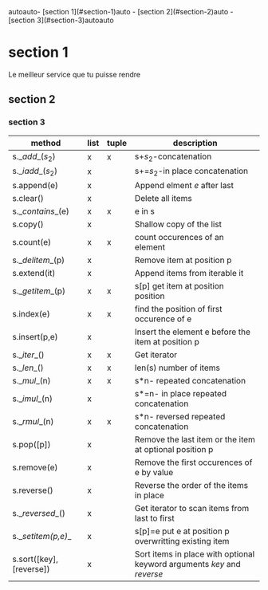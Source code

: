 
<!-- TOC -->autoauto- [section 1](#section-1)auto    - [section 2](#section-2)auto        - [section 3](#section-3)autoauto<!-- /TOC -->
<!-- @import "[TOC]" {cmd="toc" depthFrom=1 depthTo=6 orderedList=false} -->
# section 1

Le meilleur service que tu puisse rendre

## section 2

### section 3


| method | list| tuple| description |
|---|---|---|---|
| s.\__add__($s_2$) |  x |   x | s+$s_2$-concatenation |
| s.\__iadd__($s_2$) |  x |    | s+=$s_2$-in place concatenation |
| s.append(e) |  x |    | Append elment _e_ after last |
| s.clear() |  x |    | Delete all items |
| s.\__contains__(e) |  x  |  x  |  e in s |
| s.copy() |  x |    | Shallow copy of the list |
| s.count(e) |  x |   x | count occurences of an element |
| s.\__delitem__(p) |  x |    | Remove item at position p |
| s.extend(it) |  x |    | Append items from iterable it |
| s.\__getitem__(p) |  x |   x | s\[p] get item at position position |
| s.index(e) |  x |   x | find the position of first occurence of e |
| s.insert(p,e) |  x |    | Insert the element e before the item at position p |
| s.\__iter__() |  x |   x | Get iterator |
| s.\__len__() |  x |   x | len(s) number of items |
| s.\__mul__(n) |  x |   x | s*n- repeated concatenation |
| s.\__imul__(n) |  x |    | s*=n- in place repeated concatenation |
| s.\__rmul__(n) |  x |   x | s*n- reversed repeated concatenation |
| s.pop(\[p]) |  x |    | Remove the last item or the item at optional position p |
| s.remove(e) |  x |    | Remove the first occurences of e by value |
| s.reverse() |  x |    | Reverse the order of the items in place |
| s.\__reversed__() |  x |    | Get iterator to scan items from last to first |
| s.\__setitem(p,e)__ |  x |    | s\[p]=e put e at position p  overwritting existing item |
| s.sort(\[key],\[reverse]) |  x |    | Sort items in place with optional keyword arguments _key_ and _reverse_  |